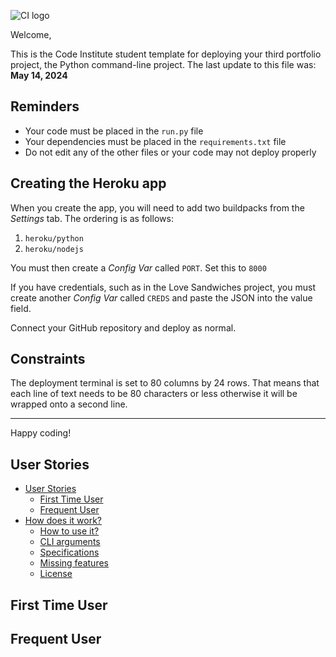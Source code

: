 ![CI logo](https://codeinstitute.s3.amazonaws.com/fullstack/ci_logo_small.png)

Welcome,

This is the Code Institute student template for deploying your third portfolio project, the Python command-line project. The last update to this file was: **May 14, 2024**

## Reminders

- Your code must be placed in the `run.py` file
- Your dependencies must be placed in the `requirements.txt` file
- Do not edit any of the other files or your code may not deploy properly

## Creating the Heroku app

When you create the app, you will need to add two buildpacks from the _Settings_ tab. The ordering is as follows:

1. `heroku/python`
2. `heroku/nodejs`

You must then create a _Config Var_ called `PORT`. Set this to `8000`

If you have credentials, such as in the Love Sandwiches project, you must create another _Config Var_ called `CREDS` and paste the JSON into the value field.

Connect your GitHub repository and deploy as normal.

## Constraints

The deployment terminal is set to 80 columns by 24 rows. That means that each line of text needs to be 80 characters or less otherwise it will be wrapped onto a second line.

---

Happy coding!

## User Stories

* [User Stories](#user-stories)
    * [First Time User](#first-time-user)
    * [Frequent User](#frequent-user)
* [How does it work?](#how-does-it-work)
    * [How to use it?](#how-to-use-it)
    * [CLI arguments](#cli-arguments)
    * [Specifications](#specifications)
    * [Missing features](#missing-features)
    * [License](#license)

<!-- table of contents created by Adrian Bonnet, see https://github.com/Relex12/Markdown-Table-of-Contents for more -->
## First Time User

## Frequent User